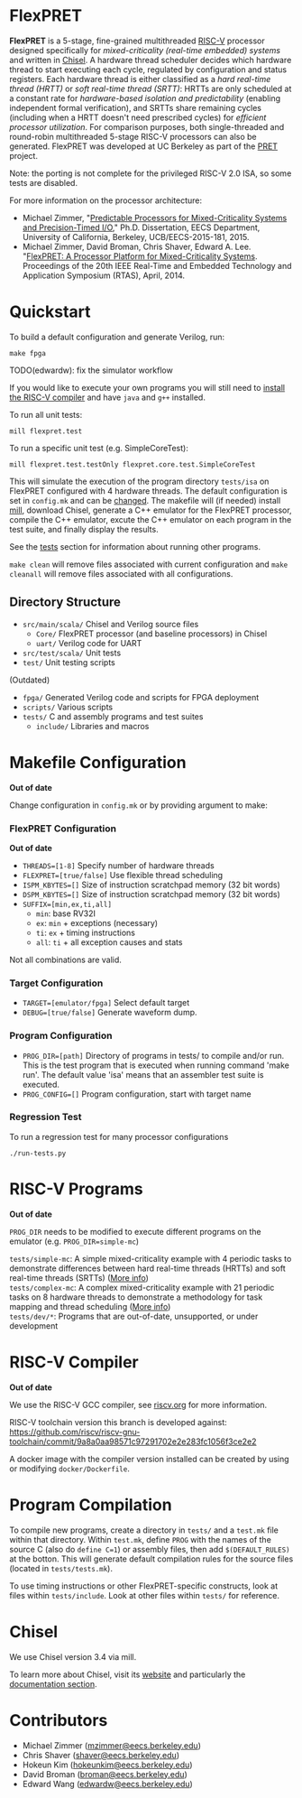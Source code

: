 FlexPRET
================================================================================
__FlexPRET__ is a 5-stage, fine-grained multithreaded [RISC-V](http://riscv.org) processor designed specifically for _mixed-criticality (real-time embedded) systems_ and written in [Chisel](http://www.chisel-lang.org). A hardware thread scheduler decides which hardware thread to start executing each cycle, regulated by configuration and status registers. Each hardware thread is either classified as a _hard real-time thread (HRTT)_ or _soft real-time thread (SRTT)_: HRTTs are only scheduled at a constant rate for _hardware-based isolation and predictability_ (enabling independent formal verification), and SRTTs share remaining cycles (including when a HRTT doesn't need prescribed cycles) for _efficient processor utilization_. For comparison purposes, both single-threaded and round-robin multithreaded 5-stage RISC-V processors can also be generated. FlexPRET was developed at UC Berkeley as part of the [PRET](http://chess.eecs.berkeley.edu/pret/) project.

Note: the porting is not complete for the privileged RISC-V 2.0 ISA, so some tests are disabled.

For more information on the processor architecture:  
* Michael Zimmer, "[Predictable Processors for Mixed-Criticality Systems and Precision-Timed I/O](http://www2.eecs.berkeley.edu/Pubs/TechRpts/2015/EECS-2015-181.pdf)," Ph.D. Dissertation, EECS Department, University of California, Berkeley, UCB/EECS-2015-181, 2015.
* Michael Zimmer, David Broman, Chris Shaver, Edward A. Lee. "[FlexPRET: A Processor Platform for Mixed-Criticality Systems](http://chess.eecs.berkeley.edu/pubs/1048.html). Proceedings of the 20th IEEE Real-Time and Embedded Technology and Application Symposium (RTAS), April, 2014.

# Quickstart
To build a default configuration and generate Verilog, run:

```
make fpga
```

TODO(edwardw): fix the simulator workflow

If you would like to execute your own programs you will still need to [install the RISC-V compiler](#risc-v-compiler) and have `java` and `g++` installed.

To run all unit tests:

```
mill flexpret.test
```

To run a specific unit test (e.g. SimpleCoreTest):

```
mill flexpret.test.testOnly flexpret.core.test.SimpleCoreTest
```

This will simulate the execution of the program directory `tests/isa` on FlexPRET configured with 4 hardware threads. The default configuration is set in `config.mk` and can be [changed](#flexpret-configuration). The makefile will (if needed) install [mill](http://www.lihaoyi.com/mill/), download Chisel, generate a C++ emulator for the FlexPRET processor, compile the C++ emulator, excute the C++ emulator on each program in the test suite, and finally display the results.

See the [tests](#tests) section for information about running other programs.

`make clean` will remove files associated with current configuration and `make cleanall` will remove files associated with all configurations.

Directory Structure
--------------------------------------------------------------------------------
- `src/main/scala/` Chisel and Verilog source files
  - `Core/` FlexPRET processor (and baseline processors) in Chisel
  - `uart/` Verilog code for UART
- `src/test/scala/` Unit tests
- `test/` Unit testing scripts

(Outdated)
- `fpga/` Generated Verilog code and scripts for FPGA deployment
- `scripts/` Various scripts
- `tests/` C and assembly programs and test suites
  - `include/` Libraries and macros


# Makefile Configuration

**Out of date**

Change configuration in `config.mk` or by providing argument to make:

### FlexPRET Configuration

**Out of date**

- `THREADS=[1-8]` Specify number of hardware threads
- `FLEXPRET=[true/false]` Use flexible thread scheduling
- `ISPM_KBYTES=[]` Size of instruction scratchpad memory (32 bit words)
- `DSPM_KBYTES=[]` Size of instruction scratchpad memory (32 bit words)
- `SUFFIX=[min,ex,ti,all]`
    - `min`: base RV32I
    - `ex`: `min` + exceptions (necessary)
    - `ti`: `ex` + timing instructions
    - `all`: `ti` + all exception causes and stats

Not all combinations are valid.

### Target Configuration
- `TARGET=[emulator/fpga]` Select default target
- `DEBUG=[true/false]` Generate waveform dump.

### Program Configuration
- `PROG_DIR=[path]` Directory of programs in tests/ to compile and/or run. This is the test program that is executed when running command 'make run'. The default value 'isa' means that an assembler test suite is executed.
- `PROG_CONFIG=[]` Program configuration, start with target name

### Regression Test
To run a regression test for many processor configurations
```
./run-tests.py
```

# RISC-V Programs

**Out of date**

`PROG_DIR` needs to be modified to execute different programs on the emulator (e.g. `PROG_DIR=simple-mc`)

`tests/simple-mc`: A simple mixed-criticality example with 4 periodic tasks to demonstrate differences between hard real-time threads (HRTTs) and soft real-time threads (SRTTs) ([More info](tests/simple-mc/README.md))  
`tests/complex-mc`: A complex mixed-criticality example with 21 periodic tasks on 8 hardware threads to demonstrate a methodology for task mapping and thread scheduling ([More info](tests/complex-mc/README.md))  
`tests/dev/*`: Programs that are out-of-date, unsupported, or under development  

# RISC-V Compiler

**Out of date**

We use the RISC-V GCC compiler, see [riscv.org](http://riscv.org/) for more information.

RISC-V toolchain version this branch is developed against:
https://github.com/riscv/riscv-gnu-toolchain/commit/9a8a0aa98571c97291702e2e283fc1056f3ce2e2

A docker image with the compiler version installed can be created by using or modifying `docker/Dockerfile`.

# Program Compilation

To compile new programs, create a directory in `tests/` and a `test.mk` file within that directory. Within `test.mk`, define `PROG` with the names of the source C (also do `define C=1`) or assembly files, then add `$(DEFAULT_RULES)` at the botton. This will generate default compilation rules for the source files (located in `tests/tests.mk`).

To use timing instructions or other FlexPRET-specific constructs, look at files
within `tests/include`. Look at other files within `tests/` for reference.

# Chisel
We use Chisel version 3.4 via mill.

To learn more about Chisel, visit its [website](http://www.chisel-lang.org/) and particularly the [documentation section](https://chisel.eecs.berkeley.edu/documentation.html).

# Contributors
* Michael Zimmer (mzimmer@eecs.berkeley.edu)  
* Chris Shaver (shaver@eecs.berkeley.edu)  
* Hokeun Kim (hokeunkim@eecs.berkeley.edu)  
* David Broman (broman@eecs.berkeley.edu) 
* Edward Wang (edwardw@eecs.berkeley.edu)
